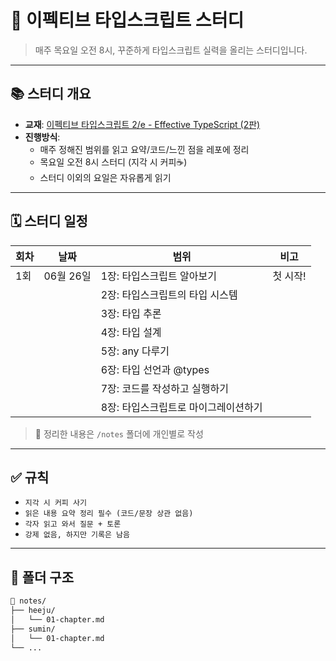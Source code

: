 # 📘 이펙티브 타입스크립트 스터디

> 매주 목요일 오전 8시, 꾸준하게 타입스크립트 실력을 올리는 스터디입니다.

---

## 📚 스터디 개요

- **교재**: [이펙티브 타입스크립트 2/e - Effective TypeScript (2판)](https://www.yes24.com/Product/Goods/102124327)
- **진행방식**:
  - 매주 정해진 범위를 읽고 요약/코드/느낀 점을 레포에 정리
  - 목요일 오전 8시 스터디 (지각 시 커피☕)
  - 스터디 이외의 요일은 자유롭게 읽기

---

## 🗓️ 스터디 일정

| 회차  | 날짜      | 범위                   | 비고    |
| --- | ------- | -------------------- | ----- |
| 1회  | 06월 26일 | 1장: 타입스크립트 알아보기      | 첫 시작! |
|     |         | 2장: 타입스크립트의 타입 시스템   |       |
|     |         | 3장: 타입 추론            |       |
|     |         | 4장: 타입 설계            |       |
|     |         | 5장: any 다루기          |       |
|     |         | 6장: 타입 선언과 @types    |       |
|     |         | 7장: 코드를 작성하고 실행하기    |       |
|     |         | 8장: 타입스크립트로 마이그레이션하기 |       |

> 📌 정리한 내용은 `/notes` 폴더에 개인별로 작성

---

## ✅ 규칙

- `지각 시 커피 사기`
- `읽은 내용 요약 정리 필수 (코드/문장 상관 없음)`
- `각자 읽고 와서 질문 + 토론`
- `강제 없음, 하지만 기록은 남음`

---

## 📂 폴더 구조

```bash
📁 notes/
├── heeju/
│   └── 01-chapter.md
├── sumin/
│   └── 01-chapter.md
└── ...
